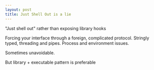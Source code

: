 ```yaml
---
layout: post
title: Just Shell Out is a lie
---
```


"Just shell out"
rather than exposing library hooks

Forcing your interface through a foreign,
complicated protocol.
Stringly typed,
threading and pipes.
Process and environment issues.

Sometimes unavoidable.

But library + executable pattern is preferable
